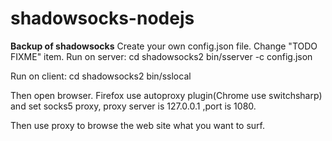 shadowsocks-nodejs
==================
**Backup of shadowsocks**
Create your own config.json file. Change "TODO FIXME" item.
Run on server:
cd shadowsocks2
bin/sserver -c config.json 

Run on client:
cd shadowsocks2
bin/sslocal

Then open browser. Firefox use autoproxy plugin(Chrome use switchsharp) and set socks5 proxy, proxy server is 127.0.0.1 ,port  is 1080.

Then use proxy to browse the web site what you want to surf.

